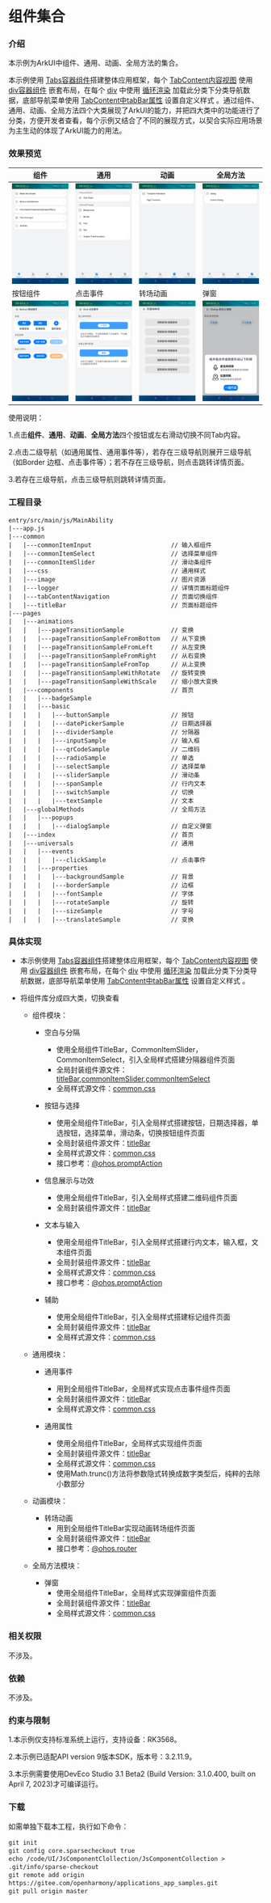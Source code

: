 # 组件集合

### 介绍

本示例为ArkUI中组件、通用、动画、全局方法的集合。

本示例使用 [Tabs容器组件](https://gitee.com/openharmony/docs/blob/master/zh-cn/application-dev/reference/arkui-js/js-components-container-tabs.md)搭建整体应用框架，每个 [TabContent内容视图](https://gitee.com/openharmony/docs/blob/master/zh-cn/application-dev/reference/arkui-js/js-components-container-tab-content.md) 使用 [div容器组件](https://gitee.com/openharmony/docs/blob/master/zh-cn/application-dev/reference/arkui-js/js-components-container-div.md) 嵌套布局，在每个 [div](https://gitee.com/openharmony/docs/blob/master/zh-cn/application-dev/reference/arkui-js/js-components-container-div.md) 中使用 [循环渲染](https://gitee.com/openharmony/docs/blob/master/zh-cn/application-dev/reference/arkui-js/js-components-common-attributes.md) 加载此分类下分类导航数据，底部导航菜单使用 [TabContent中tabBar属性](https://gitee.com/openharmony/docs/blob/master/zh-cn/application-dev/reference/arkui-js/js-components-container-tab-content.md) 设置自定义样式 。通过组件、通用、动画、全局方法四个大类展现了ArkUI的能力，并把四大类中的功能进行了分类，方便开发者查看，每个示例又结合了不同的展现方式，以契合实际应用场景为主生动的体现了ArkUI能力的用法。

### 效果预览
   
| 组件                                               | 通用                                              | 动画                                                      | 全局方法                                               |
|--------------------------------------------------|-------------------------------------------------|---------------------------------------------------------|----------------------------------------------------|
| ![component](screenshots/devices/components.png) | ![component](screenshots/devices/universal.png) | ![component](screenshots/devices/animation.png)         | ![component](screenshots/devices/globalMethod.png) |
| 按钮组件                                             | 点击事件                                            | 转场动画                                                    | 弹窗                                                 |
| ![component](screenshots/devices/button.png)     | ![component](screenshots/devices/click.png)     | ![component](screenshots/devices/pageTransitionOne.png) | ![component](screenshots/devices/dialog.png)       |

使用说明：

1.点击**组件**、**通用**、**动画**、**全局方法**四个按钮或左右滑动切换不同Tab内容。

2.点击二级导航（如通用属性、通用事件等），若存在三级导航则展开三级导航（如Border 边框、点击事件等）；若不存在三级导航，则点击跳转详情页面。

3.若存在三级导航，点击三级导航则跳转详情页面。

### 工程目录

```
entry/src/main/js/MainAbility
|---app.js
|---common
|   |---commonItemInput                      // 输入框组件
|   |---commonItemSelect                     // 选择菜单组件
|   |---commonItemSlider                     // 滑动条组件
|   |---css                                  // 通用样式
|   |---image                                // 图片资源
|   |---logger                               // 详情页面标题组件
|   |---tabContentNavigation                 // 页面切换组件
|   |---titleBar                             // 页面标题组件
|---pages
|   |---animations                     
|   |   |---pageTransitionSample             // 变换
|   |   |---pageTransitionSampleFromBottom   // 从下变换
|   |   |---pageTransitionSampleFromLeft     // 从左变换
|   |   |---pageTransitionSampleFromRight    // 从右变换
|   |   |---pageTransitionSampleFromTop      // 从上变换
|   |   |---pageTransitionSampleWithRotate   // 旋转变换
|   |   |---pageTransitionSampleWithScale    // 缩小放大变换
|   |---components                           // 首页
|   |   |---badgeSample
|   |   |---basic
|   |   |   |---buttonSample                 // 按钮
|   |   |   |---datePickerSample             // 日期选择器
|   |   |   |---dividerSample                // 分隔器
|   |   |   |---inputSample                  // 输入框
|   |   |   |---qrCodeSample                 // 二维码
|   |   |   |---radioSample                  // 单选
|   |   |   |---selectSample                 // 选择菜单
|   |   |   |---sliderSample                 // 滑动条
|   |   |   |---spanSample                   // 行内文本
|   |   |   |---switchSample                 // 切换
|   |   |   |---textSample                   // 文本
|   |---globalMethods                        // 全局方法
|   |   |---popups
|   |   |   |---dialogSample                 // 自定义弹窗
|   |---index                                // 首页
|   |---universals                           // 通用
|   |   |---events
|   |   |   |---clickSample                  // 点击事件
|   |   |---properties
|   |   |   |---backgroundSample             // 背景
|   |   |   |---borderSample                 // 边框
|   |   |   |---fontSample                   // 字体
|   |   |   |---rotateSample                 // 旋转
|   |   |   |---sizeSample                   // 字号
|   |   |   |---translateSample              // 变换

```

### 具体实现

* 本示例使用 [Tabs容器组件](https://gitee.com/openharmony/docs/blob/master/zh-cn/application-dev/reference/arkui-js/js-components-container-tabs.md)搭建整体应用框架，每个 [TabContent内容视图](https://gitee.com/openharmony/docs/blob/master/zh-cn/application-dev/reference/arkui-js/js-components-container-tab-content.md) 使用 [div容器组件](https://gitee.com/openharmony/docs/blob/master/zh-cn/application-dev/reference/arkui-js/js-components-container-div.md) 嵌套布局，在每个 [div](https://gitee.com/openharmony/docs/blob/master/zh-cn/application-dev/reference/arkui-js/js-components-container-div.md) 中使用 [循环渲染](https://gitee.com/openharmony/docs/blob/master/zh-cn/application-dev/reference/arkui-js/js-components-common-attributes.md) 加载此分类下分类导航数据，底部导航菜单使用 [TabContent中tabBar属性](https://gitee.com/openharmony/docs/blob/master/zh-cn/application-dev/reference/arkui-js/js-components-container-tab-content.md) 设置自定义样式 。

* 将组件库分成四大类，切换查看

    * 组件模块：
        * 空白与分隔
            * 使用全局组件TitleBar，CommonItemSlider，CommonItemSelect，引入全局样式搭建分隔器组件页面
            * 全局封装组件源文件：[titleBar](https://gitee.com/openharmony/applications_app_samples/tree/master/code/UI/JsComponentClollection/JsComponentCollection/entry/src/main/js/MainAbility/common/titleBar),[commonItemSlider](https://gitee.com/openharmony/applications_app_samples/tree/master/code/UI/JsComponentClollection/JsComponentCollection/entry/src/main/js/MainAbility/common/commonItemSlider),[commonItemSelect](https://gitee.com/openharmony/applications_app_samples/tree/master/code/UI/JsComponentClollection/JsComponentCollection/entry/src/main/js/MainAbility/common/commonItemSelect)
            * 全局样式源文件：[common.css](https://gitee.com/openharmony/applications_app_samples/tree/master/code/UI/JsComponentClollection/JsComponentCollection/entry/src/main/js/MainAbility/common/css)

        * 按钮与选择
            * 使用全局组件TitleBar，引入全局样式搭建按钮，日期选择器，单选按钮，选择菜单，滑动条，切换按钮组件页面
            * 全局封装组件源文件：[titleBar](https://gitee.com/openharmony/applications_app_samples/tree/master/code/UI/JsComponentClollection/JsComponentCollection/entry/src/main/js/MainAbility/common/titleBar)
            * 全局样式源文件：[common.css](https://gitee.com/openharmony/applications_app_samples/tree/master/code/UI/JsComponentClollection/JsComponentCollection/entry/src/main/js/MainAbility/common/css)
            * 接口参考：[@ohos.promptAction](https://gitee.com/openharmony/docs/blob/master/zh-cn/application-dev/reference/apis/js-apis-promptAction.md)

        * 信息展示与功效
            * 使用全局组件TitleBar，引入全局样式搭建二维码组件页面
            * 全局封装组件源文件：[titleBar](https://gitee.com/openharmony/applications_app_samples/tree/master/code/UI/JsComponentClollection/JsComponentCollection/entry/src/main/js/MainAbility/common/titleBar)
      
        * 文本与输入
            * 使用全局组件TitleBar，引入全局样式搭建行内文本，输入框，文本组件页面
            * 全局封装组件源文件：[titleBar](https://gitee.com/openharmony/applications_app_samples/tree/master/code/UI/JsComponentClollection/JsComponentCollection/entry/src/main/js/MainAbility/common/titleBar)
            * 全局样式源文件：[common.css](https://gitee.com/openharmony/applications_app_samples/tree/master/code/UI/JsComponentClollection/JsComponentCollection/entry/src/main/js/MainAbility/common/css)
            * 接口参考：[@ohos.promptAction](https://gitee.com/openharmony/docs/blob/master/zh-cn/application-dev/reference/apis/js-apis-promptAction.md)

        * 辅助
            * 使用全局组件TitleBar，引入全局样式搭建标记组件页面
            * 全局封装组件源文件：[titleBar](https://gitee.com/openharmony/applications_app_samples/tree/master/code/UI/JsComponentClollection/JsComponentCollection/entry/src/main/js/MainAbility/common/titleBar)
            * 全局样式源文件：[common.css](https://gitee.com/openharmony/applications_app_samples/tree/master/code/UI/JsComponentClollection/JsComponentCollection/entry/src/main/js/MainAbility/common/css)
  
    * 通用模块：
        * 通用事件
            * 用到全局组件TitleBar，全局样式实现点击事件组件页面
            * 全局封装组件源文件：[titleBar](https://gitee.com/openharmony/applications_app_samples/tree/master/code/UI/JsComponentClollection/JsComponentCollection/entry/src/main/js/MainAbility/common/titleBar)
            * 全局样式源文件：[common.css](https://gitee.com/openharmony/applications_app_samples/tree/master/code/UI/JsComponentClollection/JsComponentCollection/entry/src/main/js/MainAbility/common/css)

        * 通用属性
            * 使用全局组件TitleBar，全局样式实现组件页面
            * 全局封装组件源文件：[titleBar](https://gitee.com/openharmony/applications_app_samples/tree/master/code/UI/JsComponentClollection/JsComponentCollection/entry/src/main/js/MainAbility/common/titleBar)
            * 全局样式源文件：[common.css](https://gitee.com/openharmony/applications_app_samples/tree/master/code/UI/JsComponentClollection/JsComponentCollection/entry/src/main/js/MainAbility/common/css)
            * 使用Math.trunc()方法将参数隐式转换成数字类型后，纯粹的去除小数部分
            
    * 动画模块：
        * 转场动画
            * 用到全局组件TitleBar实现动画转场组件页面
            * 全局封装组件源文件：[titleBar](https://gitee.com/openharmony/applications_app_samples/tree/master/code/UI/JsComponentClollection/JsComponentCollection/entry/src/main/js/MainAbility/common/titleBar)
            * 接口参考：[@ohos.router](https://gitee.com/openharmony/docs/blob/master/zh-cn/application-dev/reference/apis/js-apis-router.md)

    * 全局方法模块：
        * 弹窗
            * 使用全局组件TitleBar，全局样式实现弹窗组件页面
            * 全局封装组件源文件：[titleBar](https://gitee.com/openharmony/applications_app_samples/tree/master/code/UI/JsComponentClollection/JsComponentCollection/entry/src/main/js/MainAbility/common/titleBar)
            * 全局样式源文件：[common.css](https://gitee.com/openharmony/applications_app_samples/tree/master/code/UI/JsComponentClollection/JsComponentCollection/entry/src/main/js/MainAbility/common/css)

### 相关权限

不涉及。

### 依赖

不涉及。

### 约束与限制

1.本示例仅支持标准系统上运行，支持设备：RK3568。

2.本示例已适配API version 9版本SDK，版本号：3.2.11.9。

3.本示例需要使用DevEco Studio 3.1 Beta2 (Build Version: 3.1.0.400, built on April 7, 2023)才可编译运行。

### 下载

如需单独下载本工程，执行如下命令：
```
git init
git config core.sparsecheckout true
echo /code/UI/JsComponentClollection/JsComponentCollection > .git/info/sparse-checkout
git remote add origin https://gitee.com/openharmony/applications_app_samples.git
git pull origin master
```